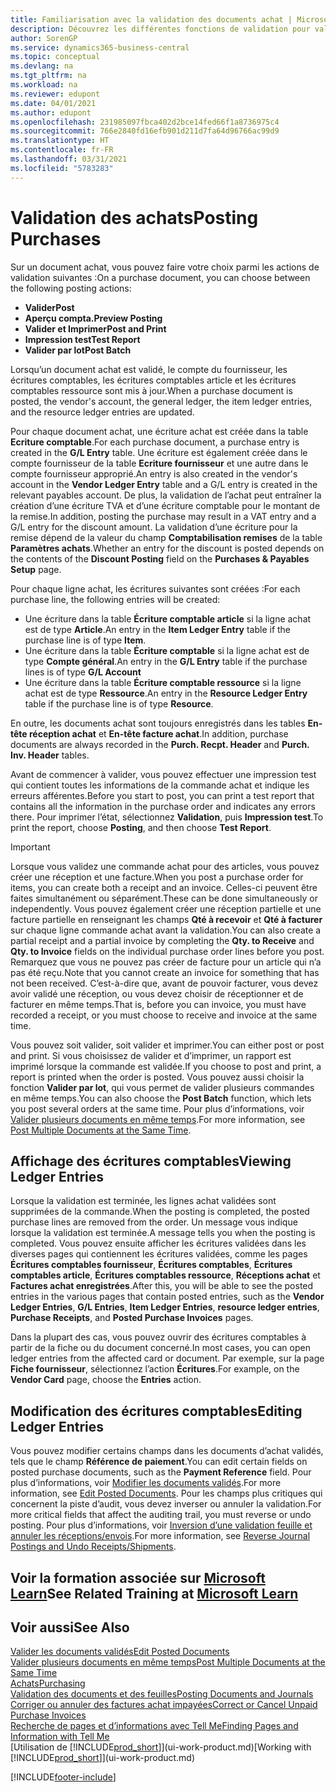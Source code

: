```yaml
---
title: Familiarisation avec la validation des documents achat | Microsoft Docs
description: Découvrez les différentes fonctions de validation pour valider les documents achat et comment mettre à jour les documents validés.
author: SorenGP
ms.service: dynamics365-business-central
ms.topic: conceptual
ms.devlang: na
ms.tgt_pltfrm: na
ms.workload: na
ms.reviewer: edupont
ms.date: 04/01/2021
ms.author: edupont
ms.openlocfilehash: 231985097fbca402d2bce14fed66f1a8736975c4
ms.sourcegitcommit: 766e2840fd16efb901d211d7fa64d96766ac99d9
ms.translationtype: HT
ms.contentlocale: fr-FR
ms.lasthandoff: 03/31/2021
ms.locfileid: "5783283"
---
```

# <a name="posting-purchases"></a><span data-ttu-id="14260-103">Validation des achats</span><span class="sxs-lookup"><span data-stu-id="14260-103">Posting Purchases</span></span>
<span data-ttu-id="14260-104">Sur un document achat, vous pouvez faire votre choix parmi les actions de validation suivantes :</span><span class="sxs-lookup"><span data-stu-id="14260-104">On a purchase document, you can choose between the following posting actions:</span></span>

* <span data-ttu-id="14260-105">**Valider**</span><span class="sxs-lookup"><span data-stu-id="14260-105">**Post**</span></span>
* <span data-ttu-id="14260-106">**Aperçu compta.**</span><span class="sxs-lookup"><span data-stu-id="14260-106">**Preview Posting**</span></span>
* <span data-ttu-id="14260-107">**Valider et Imprimer**</span><span class="sxs-lookup"><span data-stu-id="14260-107">**Post and Print**</span></span>
* <span data-ttu-id="14260-108">**Impression test**</span><span class="sxs-lookup"><span data-stu-id="14260-108">**Test Report**</span></span>
* <span data-ttu-id="14260-109">**Valider par lot**</span><span class="sxs-lookup"><span data-stu-id="14260-109">**Post Batch**</span></span>

<span data-ttu-id="14260-110">Lorsqu’un document achat est validé, le compte du fournisseur, les écritures comptables, les écritures comptables article et les écritures comptables ressource sont mis à jour.</span><span class="sxs-lookup"><span data-stu-id="14260-110">When a purchase document is posted, the vendor's account, the general ledger, the item ledger entries, and the resource ledger entries  are updated.</span></span>

<span data-ttu-id="14260-111">Pour chaque document achat, une écriture achat est créée dans la table **Ecriture comptable**.</span><span class="sxs-lookup"><span data-stu-id="14260-111">For each purchase document, a purchase entry is created in the **G/L Entry** table.</span></span> <span data-ttu-id="14260-112">Une écriture est également créée dans le compte fournisseur de la table **Ecriture fournisseur** et une autre dans le compte fournisseur approprié.</span><span class="sxs-lookup"><span data-stu-id="14260-112">An entry is also created in the vendor's account in the **Vendor Ledger Entry** table and a G/L entry is created in the relevant payables account.</span></span> <span data-ttu-id="14260-113">De plus, la validation de l’achat peut entraîner la création d’une écriture TVA et d’une écriture comptable pour le montant de la remise.</span><span class="sxs-lookup"><span data-stu-id="14260-113">In addition, posting the purchase may result in a VAT entry and a G/L entry for the discount amount.</span></span> <span data-ttu-id="14260-114">La validation d’une écriture pour la remise dépend de la valeur du champ **Comptabilisation remises** de la table **Paramètres achats**.</span><span class="sxs-lookup"><span data-stu-id="14260-114">Whether an entry for the discount is posted depends on the contents of the **Discount Posting** field on the **Purchases & Payables Setup** page.</span></span>

<span data-ttu-id="14260-115">Pour chaque ligne achat, les écritures suivantes sont créées :</span><span class="sxs-lookup"><span data-stu-id="14260-115">For each purchase line, the following entries will be created:</span></span>
- <span data-ttu-id="14260-116">Une écriture dans la table **Écriture comptable article** si la ligne achat est de type **Article**.</span><span class="sxs-lookup"><span data-stu-id="14260-116">An entry in the **Item Ledger Entry** table if the purchase line is of type **Item**.</span></span>
- <span data-ttu-id="14260-117">Une écriture dans la table **Écriture comptable** si la ligne achat est de type **Compte général**.</span><span class="sxs-lookup"><span data-stu-id="14260-117">An entry in the **G/L Entry** table if the purchase lines is of type **G/L Account**</span></span>
- <span data-ttu-id="14260-118">Une écriture dans la table **Écriture comptable ressource** si la ligne achat est de type **Ressource**.</span><span class="sxs-lookup"><span data-stu-id="14260-118">An entry in the **Resource Ledger Entry** table if the purchase line is of type **Resource**.</span></span>

<span data-ttu-id="14260-119">En outre, les documents achat sont toujours enregistrés dans les tables **En-tête réception achat** et **En-tête facture achat**.</span><span class="sxs-lookup"><span data-stu-id="14260-119">In addition, purchase documents are always recorded in the **Purch. Recpt. Header** and **Purch. Inv. Header** tables.</span></span>

<span data-ttu-id="14260-120">Avant de commencer à valider, vous pouvez effectuer une impression test qui contient toutes les informations de la commande achat et indique les erreurs afférentes.</span><span class="sxs-lookup"><span data-stu-id="14260-120">Before you start to post, you can print a test report that contains all the information in the purchase order and indicates any errors there.</span></span> <span data-ttu-id="14260-121">Pour imprimer l’état, sélectionnez **Validation**, puis **Impression test**.</span><span class="sxs-lookup"><span data-stu-id="14260-121">To print the report, choose **Posting**, and then choose **Test Report**.</span></span>

> [!IMPORTANT]  
>   <span data-ttu-id="14260-122">Lorsque vous validez une commande achat pour des articles, vous pouvez créer une réception et une facture.</span><span class="sxs-lookup"><span data-stu-id="14260-122">When you post a purchase order for items, you can create both a receipt and an invoice.</span></span> <span data-ttu-id="14260-123">Celles-ci peuvent être faites simultanément ou séparément.</span><span class="sxs-lookup"><span data-stu-id="14260-123">These can be done simultaneously or independently.</span></span> <span data-ttu-id="14260-124">Vous pouvez également créer une réception partielle et une facture partielle en renseignant les champs **Qté à recevoir** et **Qté à facturer** sur chaque ligne commande achat avant la validation.</span><span class="sxs-lookup"><span data-stu-id="14260-124">You can also create a partial receipt and a partial invoice by completing the **Qty. to Receive** and **Qty. to Invoice** fields on the individual purchase order lines before you post.</span></span> <span data-ttu-id="14260-125">Remarquez que vous ne pouvez pas créer de facture pour un article qui n’a pas été reçu.</span><span class="sxs-lookup"><span data-stu-id="14260-125">Note that you cannot create an invoice for something that has not been received.</span></span> <span data-ttu-id="14260-126">C’est-à-dire que, avant de pouvoir facturer, vous devez avoir validé une réception, ou vous devez choisir de réceptionner et de facturer en même temps.</span><span class="sxs-lookup"><span data-stu-id="14260-126">That is, before you can invoice, you must have recorded a receipt, or you must choose to receive and invoice at the same time.</span></span>

<span data-ttu-id="14260-127">Vous pouvez soit valider, soit valider et imprimer.</span><span class="sxs-lookup"><span data-stu-id="14260-127">You can either post or post and print.</span></span> <span data-ttu-id="14260-128">Si vous choisissez de valider et d’imprimer, un rapport est imprimé lorsque la commande est validée.</span><span class="sxs-lookup"><span data-stu-id="14260-128">If you choose to post and print, a report is printed when the order is posted.</span></span> <span data-ttu-id="14260-129">Vous pouvez aussi choisir la fonction **Valider par lot**, qui vous permet de valider plusieurs commandes en même temps.</span><span class="sxs-lookup"><span data-stu-id="14260-129">You can also choose the **Post Batch** function, which lets you post several orders at the same time.</span></span> <span data-ttu-id="14260-130">Pour plus d’informations, voir [Valider plusieurs documents en même temps](ui-batch-posting.md).</span><span class="sxs-lookup"><span data-stu-id="14260-130">For more information, see [Post Multiple Documents at the Same Time](ui-batch-posting.md).</span></span>

## <a name="viewing-ledger-entries"></a><span data-ttu-id="14260-131">Affichage des écritures comptables</span><span class="sxs-lookup"><span data-stu-id="14260-131">Viewing Ledger Entries</span></span>
<span data-ttu-id="14260-132">Lorsque la validation est terminée, les lignes achat validées sont supprimées de la commande.</span><span class="sxs-lookup"><span data-stu-id="14260-132">When the posting is completed, the posted purchase lines are removed from the order.</span></span> <span data-ttu-id="14260-133">Un message vous indique lorsque la validation est terminée.</span><span class="sxs-lookup"><span data-stu-id="14260-133">A message tells you when the posting is completed.</span></span> <span data-ttu-id="14260-134">Vous pouvez ensuite afficher les écritures validées dans les diverses pages qui contiennent les écritures validées, comme les pages **Écritures comptables fournisseur**, **Écritures comptables**, **Écritures comptables article**, **Écritures comptables ressource**, **Réceptions achat** et **Factures achat enregistrées**.</span><span class="sxs-lookup"><span data-stu-id="14260-134">After this, you will be able to see the posted entries in the various pages that contain posted entries, such as the **Vendor Ledger Entries**, **G/L Entries**, **Item Ledger Entries**, **resource ledger entries**, **Purchase Receipts**, and **Posted Purchase Invoices** pages.</span></span>

<span data-ttu-id="14260-135">Dans la plupart des cas, vous pouvez ouvrir des écritures comptables à partir de la fiche ou du document concerné.</span><span class="sxs-lookup"><span data-stu-id="14260-135">In most cases, you can open ledger entries from the affected card or document.</span></span> <span data-ttu-id="14260-136">Par exemple, sur la page **Fiche fournisseur**, sélectionnez l’action **Écritures**.</span><span class="sxs-lookup"><span data-stu-id="14260-136">For example, on the **Vendor Card** page, choose the **Entries** action.</span></span>

## <a name="editing-ledger-entries"></a><span data-ttu-id="14260-137">Modification des écritures comptables</span><span class="sxs-lookup"><span data-stu-id="14260-137">Editing Ledger Entries</span></span>
<span data-ttu-id="14260-138">Vous pouvez modifier certains champs dans les documents d’achat validés, tels que le champ **Référence de paiement**.</span><span class="sxs-lookup"><span data-stu-id="14260-138">You can edit certain fields on posted purchase documents, such as the **Payment Reference** field.</span></span> <span data-ttu-id="14260-139">Pour plus d’informations, voir [Modifier les documents validés](across-edit-posted-document.md).</span><span class="sxs-lookup"><span data-stu-id="14260-139">For more information, see [Edit Posted Documents](across-edit-posted-document.md).</span></span> <span data-ttu-id="14260-140">Pour les champs plus critiques qui concernent la piste d’audit, vous devez inverser ou annuler la validation.</span><span class="sxs-lookup"><span data-stu-id="14260-140">For more critical fields that affect the auditing trail, you must reverse or undo posting.</span></span> <span data-ttu-id="14260-141">Pour plus d’informations, voir [Inversion d’une validation feuille et annuler les réceptions/envois](finance-how-reverse-journal-posting.md).</span><span class="sxs-lookup"><span data-stu-id="14260-141">For more information, see [Reverse Journal Postings and Undo Receipts/Shipments](finance-how-reverse-journal-posting.md).</span></span>

## <a name="see-related-training-at-microsoft-learn"></a><span data-ttu-id="14260-142">Voir la formation associée sur [Microsoft Learn](/learn/modules/receive-invoice-dynamics-d365-business-central/index)</span><span class="sxs-lookup"><span data-stu-id="14260-142">See Related Training at [Microsoft Learn](/learn/modules/receive-invoice-dynamics-d365-business-central/index)</span></span>

## <a name="see-also"></a><span data-ttu-id="14260-143">Voir aussi</span><span class="sxs-lookup"><span data-stu-id="14260-143">See Also</span></span>
[<span data-ttu-id="14260-144">Valider les documents validés</span><span class="sxs-lookup"><span data-stu-id="14260-144">Edit Posted Documents</span></span>](across-edit-posted-document.md)  
[<span data-ttu-id="14260-145">Valider plusieurs documents en même temps</span><span class="sxs-lookup"><span data-stu-id="14260-145">Post Multiple Documents at the Same Time</span></span>](ui-batch-posting.md)  
[<span data-ttu-id="14260-146">Achats</span><span class="sxs-lookup"><span data-stu-id="14260-146">Purchasing</span></span>](purchasing-manage-purchasing.md)  
[<span data-ttu-id="14260-147">Validation des documents et des feuilles</span><span class="sxs-lookup"><span data-stu-id="14260-147">Posting Documents and Journals</span></span>](ui-post-documents-journals.md)  
[<span data-ttu-id="14260-148">Corriger ou annuler des factures achat impayées</span><span class="sxs-lookup"><span data-stu-id="14260-148">Correct or Cancel Unpaid Purchase Invoices</span></span>](purchasing-how-correct-cancel-unpaid-purchase-invoices.md)  
[<span data-ttu-id="14260-149">Recherche de pages et d’informations avec Tell Me</span><span class="sxs-lookup"><span data-stu-id="14260-149">Finding Pages and Information with Tell Me</span></span>](ui-search.md)  
<span data-ttu-id="14260-150">[Utilisation de [!INCLUDE[prod_short](includes/prod_short.md)]](ui-work-product.md)</span><span class="sxs-lookup"><span data-stu-id="14260-150">[Working with [!INCLUDE[prod_short](includes/prod_short.md)]](ui-work-product.md)</span></span>


[!INCLUDE[footer-include](includes/footer-banner.md)]